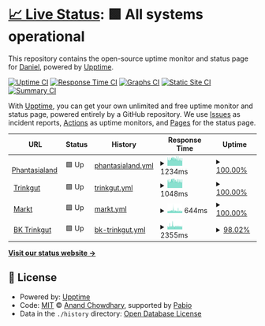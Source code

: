 # [📈 Live Status](https://revoltek-daniel.github.io/uptime): <!--live status--> **🟩 All systems operational**

This repository contains the open-source uptime monitor and status page for [Daniel](https://revoltek-daniel.github.io/uptime), powered by [Upptime](https://github.com/upptime/upptime).

[![Uptime CI](https://github.com/revoltek-daniel/uptime/workflows/Uptime%20CI/badge.svg)](https://github.com/revoltek-daniel/uptime/actions?query=workflow%3A%22Uptime+CI%22)
[![Response Time CI](https://github.com/revoltek-daniel/uptime/workflows/Response%20Time%20CI/badge.svg)](https://github.com/revoltek-daniel/uptime/actions?query=workflow%3A%22Response+Time+CI%22)
[![Graphs CI](https://github.com/revoltek-daniel/uptime/workflows/Graphs%20CI/badge.svg)](https://github.com/revoltek-daniel/uptime/actions?query=workflow%3A%22Graphs+CI%22)
[![Static Site CI](https://github.com/revoltek-daniel/uptime/workflows/Static%20Site%20CI/badge.svg)](https://github.com/revoltek-daniel/uptime/actions?query=workflow%3A%22Static+Site+CI%22)
[![Summary CI](https://github.com/revoltek-daniel/uptime/workflows/Summary%20CI/badge.svg)](https://github.com/revoltek-daniel/uptime/actions?query=workflow%3A%22Summary+CI%22)

With [Upptime](https://upptime.js.org), you can get your own unlimited and free uptime monitor and status page, powered entirely by a GitHub repository. We use [Issues](https://github.com/revoltek-daniel/uptime/issues) as incident reports, [Actions](https://github.com/revoltek-daniel/uptime/actions) as uptime monitors, and [Pages](https://revoltek-daniel.github.io/uptime) for the status page.

<!--start: status pages-->
<!-- This summary is generated by Upptime (https://github.com/upptime/upptime) -->
<!-- Do not edit this manually, your changes will be overwritten -->
<!-- prettier-ignore -->
| URL | Status | History | Response Time | Uptime |
| --- | ------ | ------- | ------------- | ------ |
| <img alt="" src="https://icons.duckduckgo.com/ip3/shop.phantasialand.de.ico" height="13"> [Phantasialand](https://shop.phantasialand.de) | 🟩 Up | [phantasialand.yml](https://github.com/revoltek-daniel/uptime/commits/HEAD/history/phantasialand.yml) | <details><summary><img alt="Response time graph" src="./graphs/phantasialand/response-time-week.png" height="20"> 1234ms</summary><br><a href="https://revoltek-daniel.github.io/uptime/history/phantasialand"><img alt="Response time 1196" src="https://img.shields.io/endpoint?url=https%3A%2F%2Fraw.githubusercontent.com%2Frevoltek-daniel%2Fuptime%2FHEAD%2Fapi%2Fphantasialand%2Fresponse-time.json"></a><br><a href="https://revoltek-daniel.github.io/uptime/history/phantasialand"><img alt="24-hour response time 1096" src="https://img.shields.io/endpoint?url=https%3A%2F%2Fraw.githubusercontent.com%2Frevoltek-daniel%2Fuptime%2FHEAD%2Fapi%2Fphantasialand%2Fresponse-time-day.json"></a><br><a href="https://revoltek-daniel.github.io/uptime/history/phantasialand"><img alt="7-day response time 1234" src="https://img.shields.io/endpoint?url=https%3A%2F%2Fraw.githubusercontent.com%2Frevoltek-daniel%2Fuptime%2FHEAD%2Fapi%2Fphantasialand%2Fresponse-time-week.json"></a><br><a href="https://revoltek-daniel.github.io/uptime/history/phantasialand"><img alt="30-day response time 1198" src="https://img.shields.io/endpoint?url=https%3A%2F%2Fraw.githubusercontent.com%2Frevoltek-daniel%2Fuptime%2FHEAD%2Fapi%2Fphantasialand%2Fresponse-time-month.json"></a><br><a href="https://revoltek-daniel.github.io/uptime/history/phantasialand"><img alt="1-year response time 1196" src="https://img.shields.io/endpoint?url=https%3A%2F%2Fraw.githubusercontent.com%2Frevoltek-daniel%2Fuptime%2FHEAD%2Fapi%2Fphantasialand%2Fresponse-time-year.json"></a></details> | <details><summary><a href="https://revoltek-daniel.github.io/uptime/history/phantasialand">100.00%</a></summary><a href="https://revoltek-daniel.github.io/uptime/history/phantasialand"><img alt="All-time uptime 99.89%" src="https://img.shields.io/endpoint?url=https%3A%2F%2Fraw.githubusercontent.com%2Frevoltek-daniel%2Fuptime%2FHEAD%2Fapi%2Fphantasialand%2Fuptime.json"></a><br><a href="https://revoltek-daniel.github.io/uptime/history/phantasialand"><img alt="24-hour uptime 100.00%" src="https://img.shields.io/endpoint?url=https%3A%2F%2Fraw.githubusercontent.com%2Frevoltek-daniel%2Fuptime%2FHEAD%2Fapi%2Fphantasialand%2Fuptime-day.json"></a><br><a href="https://revoltek-daniel.github.io/uptime/history/phantasialand"><img alt="7-day uptime 100.00%" src="https://img.shields.io/endpoint?url=https%3A%2F%2Fraw.githubusercontent.com%2Frevoltek-daniel%2Fuptime%2FHEAD%2Fapi%2Fphantasialand%2Fuptime-week.json"></a><br><a href="https://revoltek-daniel.github.io/uptime/history/phantasialand"><img alt="30-day uptime 100.00%" src="https://img.shields.io/endpoint?url=https%3A%2F%2Fraw.githubusercontent.com%2Frevoltek-daniel%2Fuptime%2FHEAD%2Fapi%2Fphantasialand%2Fuptime-month.json"></a><br><a href="https://revoltek-daniel.github.io/uptime/history/phantasialand"><img alt="1-year uptime 99.89%" src="https://img.shields.io/endpoint?url=https%3A%2F%2Fraw.githubusercontent.com%2Frevoltek-daniel%2Fuptime%2FHEAD%2Fapi%2Fphantasialand%2Fuptime-year.json"></a></details>
| <img alt="" src="https://icons.duckduckgo.com/ip3/www.trinkgut.de.ico" height="13"> [Trinkgut](https://www.trinkgut.de) | 🟩 Up | [trinkgut.yml](https://github.com/revoltek-daniel/uptime/commits/HEAD/history/trinkgut.yml) | <details><summary><img alt="Response time graph" src="./graphs/trinkgut/response-time-week.png" height="20"> 1048ms</summary><br><a href="https://revoltek-daniel.github.io/uptime/history/trinkgut"><img alt="Response time 1054" src="https://img.shields.io/endpoint?url=https%3A%2F%2Fraw.githubusercontent.com%2Frevoltek-daniel%2Fuptime%2FHEAD%2Fapi%2Ftrinkgut%2Fresponse-time.json"></a><br><a href="https://revoltek-daniel.github.io/uptime/history/trinkgut"><img alt="24-hour response time 933" src="https://img.shields.io/endpoint?url=https%3A%2F%2Fraw.githubusercontent.com%2Frevoltek-daniel%2Fuptime%2FHEAD%2Fapi%2Ftrinkgut%2Fresponse-time-day.json"></a><br><a href="https://revoltek-daniel.github.io/uptime/history/trinkgut"><img alt="7-day response time 1048" src="https://img.shields.io/endpoint?url=https%3A%2F%2Fraw.githubusercontent.com%2Frevoltek-daniel%2Fuptime%2FHEAD%2Fapi%2Ftrinkgut%2Fresponse-time-week.json"></a><br><a href="https://revoltek-daniel.github.io/uptime/history/trinkgut"><img alt="30-day response time 1039" src="https://img.shields.io/endpoint?url=https%3A%2F%2Fraw.githubusercontent.com%2Frevoltek-daniel%2Fuptime%2FHEAD%2Fapi%2Ftrinkgut%2Fresponse-time-month.json"></a><br><a href="https://revoltek-daniel.github.io/uptime/history/trinkgut"><img alt="1-year response time 1054" src="https://img.shields.io/endpoint?url=https%3A%2F%2Fraw.githubusercontent.com%2Frevoltek-daniel%2Fuptime%2FHEAD%2Fapi%2Ftrinkgut%2Fresponse-time-year.json"></a></details> | <details><summary><a href="https://revoltek-daniel.github.io/uptime/history/trinkgut">100.00%</a></summary><a href="https://revoltek-daniel.github.io/uptime/history/trinkgut"><img alt="All-time uptime 99.98%" src="https://img.shields.io/endpoint?url=https%3A%2F%2Fraw.githubusercontent.com%2Frevoltek-daniel%2Fuptime%2FHEAD%2Fapi%2Ftrinkgut%2Fuptime.json"></a><br><a href="https://revoltek-daniel.github.io/uptime/history/trinkgut"><img alt="24-hour uptime 100.00%" src="https://img.shields.io/endpoint?url=https%3A%2F%2Fraw.githubusercontent.com%2Frevoltek-daniel%2Fuptime%2FHEAD%2Fapi%2Ftrinkgut%2Fuptime-day.json"></a><br><a href="https://revoltek-daniel.github.io/uptime/history/trinkgut"><img alt="7-day uptime 100.00%" src="https://img.shields.io/endpoint?url=https%3A%2F%2Fraw.githubusercontent.com%2Frevoltek-daniel%2Fuptime%2FHEAD%2Fapi%2Ftrinkgut%2Fuptime-week.json"></a><br><a href="https://revoltek-daniel.github.io/uptime/history/trinkgut"><img alt="30-day uptime 100.00%" src="https://img.shields.io/endpoint?url=https%3A%2F%2Fraw.githubusercontent.com%2Frevoltek-daniel%2Fuptime%2FHEAD%2Fapi%2Ftrinkgut%2Fuptime-month.json"></a><br><a href="https://revoltek-daniel.github.io/uptime/history/trinkgut"><img alt="1-year uptime 99.98%" src="https://img.shields.io/endpoint?url=https%3A%2F%2Fraw.githubusercontent.com%2Frevoltek-daniel%2Fuptime%2FHEAD%2Fapi%2Ftrinkgut%2Fuptime-year.json"></a></details>
| <img alt="" src="https://icons.duckduckgo.com/ip3/mein-markt.trinkgut.de.ico" height="13"> [Markt](https://mein-markt.trinkgut.de) | 🟩 Up | [markt.yml](https://github.com/revoltek-daniel/uptime/commits/HEAD/history/markt.yml) | <details><summary><img alt="Response time graph" src="./graphs/markt/response-time-week.png" height="20"> 644ms</summary><br><a href="https://revoltek-daniel.github.io/uptime/history/markt"><img alt="Response time 634" src="https://img.shields.io/endpoint?url=https%3A%2F%2Fraw.githubusercontent.com%2Frevoltek-daniel%2Fuptime%2FHEAD%2Fapi%2Fmarkt%2Fresponse-time.json"></a><br><a href="https://revoltek-daniel.github.io/uptime/history/markt"><img alt="24-hour response time 615" src="https://img.shields.io/endpoint?url=https%3A%2F%2Fraw.githubusercontent.com%2Frevoltek-daniel%2Fuptime%2FHEAD%2Fapi%2Fmarkt%2Fresponse-time-day.json"></a><br><a href="https://revoltek-daniel.github.io/uptime/history/markt"><img alt="7-day response time 644" src="https://img.shields.io/endpoint?url=https%3A%2F%2Fraw.githubusercontent.com%2Frevoltek-daniel%2Fuptime%2FHEAD%2Fapi%2Fmarkt%2Fresponse-time-week.json"></a><br><a href="https://revoltek-daniel.github.io/uptime/history/markt"><img alt="30-day response time 634" src="https://img.shields.io/endpoint?url=https%3A%2F%2Fraw.githubusercontent.com%2Frevoltek-daniel%2Fuptime%2FHEAD%2Fapi%2Fmarkt%2Fresponse-time-month.json"></a><br><a href="https://revoltek-daniel.github.io/uptime/history/markt"><img alt="1-year response time 634" src="https://img.shields.io/endpoint?url=https%3A%2F%2Fraw.githubusercontent.com%2Frevoltek-daniel%2Fuptime%2FHEAD%2Fapi%2Fmarkt%2Fresponse-time-year.json"></a></details> | <details><summary><a href="https://revoltek-daniel.github.io/uptime/history/markt">100.00%</a></summary><a href="https://revoltek-daniel.github.io/uptime/history/markt"><img alt="All-time uptime 99.99%" src="https://img.shields.io/endpoint?url=https%3A%2F%2Fraw.githubusercontent.com%2Frevoltek-daniel%2Fuptime%2FHEAD%2Fapi%2Fmarkt%2Fuptime.json"></a><br><a href="https://revoltek-daniel.github.io/uptime/history/markt"><img alt="24-hour uptime 100.00%" src="https://img.shields.io/endpoint?url=https%3A%2F%2Fraw.githubusercontent.com%2Frevoltek-daniel%2Fuptime%2FHEAD%2Fapi%2Fmarkt%2Fuptime-day.json"></a><br><a href="https://revoltek-daniel.github.io/uptime/history/markt"><img alt="7-day uptime 100.00%" src="https://img.shields.io/endpoint?url=https%3A%2F%2Fraw.githubusercontent.com%2Frevoltek-daniel%2Fuptime%2FHEAD%2Fapi%2Fmarkt%2Fuptime-week.json"></a><br><a href="https://revoltek-daniel.github.io/uptime/history/markt"><img alt="30-day uptime 100.00%" src="https://img.shields.io/endpoint?url=https%3A%2F%2Fraw.githubusercontent.com%2Frevoltek-daniel%2Fuptime%2FHEAD%2Fapi%2Fmarkt%2Fuptime-month.json"></a><br><a href="https://revoltek-daniel.github.io/uptime/history/markt"><img alt="1-year uptime 99.99%" src="https://img.shields.io/endpoint?url=https%3A%2F%2Fraw.githubusercontent.com%2Frevoltek-daniel%2Fuptime%2FHEAD%2Fapi%2Fmarkt%2Fuptime-year.json"></a></details>
| <img alt="" src="https://icons.duckduckgo.com/ip3/werbung.trinkgut.de.ico" height="13"> [BK Trinkgut](https://werbung.trinkgut.de/frontend/mvc/catalog/by-name/10986/newest) | 🟩 Up | [bk-trinkgut.yml](https://github.com/revoltek-daniel/uptime/commits/HEAD/history/bk-trinkgut.yml) | <details><summary><img alt="Response time graph" src="./graphs/bk-trinkgut/response-time-week.png" height="20"> 2355ms</summary><br><a href="https://revoltek-daniel.github.io/uptime/history/bk-trinkgut"><img alt="Response time 2233" src="https://img.shields.io/endpoint?url=https%3A%2F%2Fraw.githubusercontent.com%2Frevoltek-daniel%2Fuptime%2FHEAD%2Fapi%2Fbk-trinkgut%2Fresponse-time.json"></a><br><a href="https://revoltek-daniel.github.io/uptime/history/bk-trinkgut"><img alt="24-hour response time 2279" src="https://img.shields.io/endpoint?url=https%3A%2F%2Fraw.githubusercontent.com%2Frevoltek-daniel%2Fuptime%2FHEAD%2Fapi%2Fbk-trinkgut%2Fresponse-time-day.json"></a><br><a href="https://revoltek-daniel.github.io/uptime/history/bk-trinkgut"><img alt="7-day response time 2355" src="https://img.shields.io/endpoint?url=https%3A%2F%2Fraw.githubusercontent.com%2Frevoltek-daniel%2Fuptime%2FHEAD%2Fapi%2Fbk-trinkgut%2Fresponse-time-week.json"></a><br><a href="https://revoltek-daniel.github.io/uptime/history/bk-trinkgut"><img alt="30-day response time 2253" src="https://img.shields.io/endpoint?url=https%3A%2F%2Fraw.githubusercontent.com%2Frevoltek-daniel%2Fuptime%2FHEAD%2Fapi%2Fbk-trinkgut%2Fresponse-time-month.json"></a><br><a href="https://revoltek-daniel.github.io/uptime/history/bk-trinkgut"><img alt="1-year response time 2233" src="https://img.shields.io/endpoint?url=https%3A%2F%2Fraw.githubusercontent.com%2Frevoltek-daniel%2Fuptime%2FHEAD%2Fapi%2Fbk-trinkgut%2Fresponse-time-year.json"></a></details> | <details><summary><a href="https://revoltek-daniel.github.io/uptime/history/bk-trinkgut">98.02%</a></summary><a href="https://revoltek-daniel.github.io/uptime/history/bk-trinkgut"><img alt="All-time uptime 98.41%" src="https://img.shields.io/endpoint?url=https%3A%2F%2Fraw.githubusercontent.com%2Frevoltek-daniel%2Fuptime%2FHEAD%2Fapi%2Fbk-trinkgut%2Fuptime.json"></a><br><a href="https://revoltek-daniel.github.io/uptime/history/bk-trinkgut"><img alt="24-hour uptime 98.51%" src="https://img.shields.io/endpoint?url=https%3A%2F%2Fraw.githubusercontent.com%2Frevoltek-daniel%2Fuptime%2FHEAD%2Fapi%2Fbk-trinkgut%2Fuptime-day.json"></a><br><a href="https://revoltek-daniel.github.io/uptime/history/bk-trinkgut"><img alt="7-day uptime 98.02%" src="https://img.shields.io/endpoint?url=https%3A%2F%2Fraw.githubusercontent.com%2Frevoltek-daniel%2Fuptime%2FHEAD%2Fapi%2Fbk-trinkgut%2Fuptime-week.json"></a><br><a href="https://revoltek-daniel.github.io/uptime/history/bk-trinkgut"><img alt="30-day uptime 98.15%" src="https://img.shields.io/endpoint?url=https%3A%2F%2Fraw.githubusercontent.com%2Frevoltek-daniel%2Fuptime%2FHEAD%2Fapi%2Fbk-trinkgut%2Fuptime-month.json"></a><br><a href="https://revoltek-daniel.github.io/uptime/history/bk-trinkgut"><img alt="1-year uptime 98.41%" src="https://img.shields.io/endpoint?url=https%3A%2F%2Fraw.githubusercontent.com%2Frevoltek-daniel%2Fuptime%2FHEAD%2Fapi%2Fbk-trinkgut%2Fuptime-year.json"></a></details>

<!--end: status pages-->

[**Visit our status website →**](https://revoltek-daniel.github.io/uptime)

## 📄 License

- Powered by: [Upptime](https://github.com/upptime/upptime)
- Code: [MIT](./LICENSE) © [Anand Chowdhary](https://anandchowdhary.com), supported by [Pabio](https://pabio.com)
- Data in the `./history` directory: [Open Database License](https://opendatacommons.org/licenses/odbl/1-0/)
